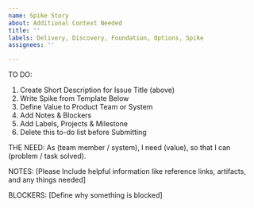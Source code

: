```yaml
---
name: Spike Story
about: Additional Context Needed
title: ''
labels: Delivery, Discovery, Foundation, Options, Spike
assignees: ''

---
```


TO DO:
1. Create Short Description for Issue Title (above)
2. Write Spike from Template Below
3. Define Value to Product Team or System
4. Add Notes & Blockers
5. Add Labels, Projects & Milestone
6. Delete this to-do list before Submitting 

THE NEED:
As (team member / system), I need (value), so that I can (problem / task solved).

NOTES:
[Please Include helpful information like reference links, artifacts, and any things needed]

BLOCKERS:
[Define why something is blocked]
